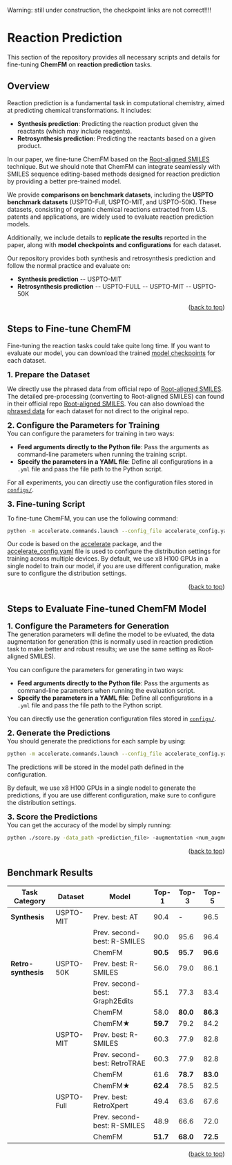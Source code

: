 <a id="readme-top"></a>

Warning: still under construction, the checkpoint links are not correct!!!!

# Reaction Prediction

This section of the repository provides all necessary scripts and details for fine-tuning **ChemFM** on **reaction prediction** tasks.

## Overview

Reaction prediction is a fundamental task in computational chemistry, aimed at predicting chemical transformations. It includes:

- **Synthesis prediction**: Predicting the reaction product given the reactants (which may include reagents).
- **Retrosynthesis prediction**: Predicting the reactants based on a given product.

In our paper, we fine-tune ChemFM based on the [Root-aligned SMILES](https://pubs.rsc.org/en/content/articlelanding/2022/sc/d2sc02763a) technique.
But we should note that ChemFM can integrate seamlessly with SMILES sequence editing-based methods designed for reaction prediction by providing a better pre-trained model.

We provide **comparisons on benchmark datasets**, including the **USPTO benchmark datasets** (USPTO-Full, USPTO-MIT, and USPTO-50K). These datasets, consisting of organic chemical reactions extracted from U.S. patents and applications, are widely used to evaluate reaction prediction models.

Additionally, we include details to **replicate the results** reported in the paper, along with **model checkpoints and configurations** for each dataset.

Our repository provides both synthesis and retrosynthesis prediction and follow the normal practice and evaluate on:
- **Synthesis prediction**
-- USPTO-MIT
- **Retrosynthesis prediction**
-- USPTO-FULL
-- USPTO-MIT
-- USPTO-50K

<p align="right">(<a href="#readme-top">back to top</a>)</p>


## Steps to Fine-tune ChemFM

Fine-tuning the reaction tasks could take quite long time. 
If you want to evaluate our model, you can download the trained [model checkpoints](https://clemson.box.com/s/9t6399l8fk4n1uvkvhubssmtldwmrzbb) for each dataset. 

<summary> <strong><font size="+1"> 1. Prepare the Dataset </font></strong> </summary>
  
We directly use the phrased data from official repo of [Root-aligned SMILES](https://github.com/otori-bird/retrosynthesis). The detailed pre-processing (converting to Root-aligned SMILES) can found in their official repo [Root-aligned SMILES](https://github.com/otori-bird/retrosynthesis).
You can also download the [phrased data](https://clemson.box.com/s/9t6399l8fk4n1uvkvhubssmtldwmrzbb) for each dataset for not direct to the original repo.

<summary> <strong><font size="+1"> 2. Configure the Parameters for Training </font></strong></summary>
You can configure the parameters for training in two ways:

- **Feed arguments directly to the Python file**: Pass the arguments as command-line parameters when running the training script.
- **Specify the parameters in a YAML file**: Define all configurations in a `.yml` file and pass the file path to the Python script.

For all experiments, you can directly use the configuration files stored in [`configs/`](./configs/).

<summary> <strong><font size="+1"> 3. Fine-tuning Script </font></strong></summary>

To fine-tune ChemFM, you can use the following command:

```bash
python -m accelerate.commands.launch --config_file accelerate_config.yaml main.py --training_args_file <config_yml_file>
```
Our code is based on the [accelerate](https://huggingface.co/docs/accelerate/main/en/index) package, and the [accelerate_config.yaml](./accelerate_config.yaml) file is used to configure the distribution settings for training across multiple devices.
By default, we use x8 H100 GPUs in a single nodel to train our model, if you are use different configuration, make sure to configure the distribution settings.

<p align="right">(<a href="#readme-top">back to top</a>)</p>

## Steps to Evaluate Fine-tuned ChemFM Model

<summary> <strong><font size="+1"> 1. Configure the Parameters for Generation </font></strong></summary>
The generation parameters will define the model to be evluated, the data augmentation for generation (this is normally used in reaction prediction task to make better and robust results; we use the same setting as Root-aligned SMILES).

You can configure the parameters for generating in two ways:

- **Feed arguments directly to the Python file**: Pass the arguments as command-line parameters when running the evaluation script.
- **Specify the parameters in a YAML file**: Define all configurations in a `.yml` file and pass the file path to the Python script.

You can directly use the generation configuration files stored in [`configs/`](./configs/).

<summary> <strong><font size="+1"> 2. Generate the Predictions </font></strong> </summary>
You should generate the predictions for each sample by using:

```bash
python -m accelerate.commands.launch --config_file accelerate_config.yaml evaluate.py --training_args_file <config_yml_file>
```
The predictions will be stored in the model path defined in the configuration.

By default, we use x8 H100 GPUs in a single nodel to generate the predictions, if you are use different configuration, make sure to configure the distribution settings.


<summary> <strong><font size="+1"> 3. Score the Predictions </font></strong> </summary>
You can get the accuracy of the model by simply running:

```bash
python ./score.py -data_path <prediction_file> -augmentation <num_augmentation>
```

<p align="right">(<a href="#readme-top">back to top</a>)</p>

## Benchmark Results

| Task Category     | Dataset     | Model                                 | Top-1  | Top-3  | Top-5  |
|------------------|------------|--------------------------------------|--------|--------|--------|
| **Synthesis**    | USPTO-MIT   | Prev. best: AT                  | 90.4   | -      | 96.5   |
|                  |            | Prev. second-best: R-SMILES       | 90.0   | 95.6   | 96.4   |
|                  |            | ChemFM                           | **90.5** | **95.7** | **96.6** |
| **Retro-synthesis** | USPTO-50K | Prev. best: R-SMILES            | 56.0   | 79.0   | 86.1   |
|                  |            | Prev. second-best: Graph2Edits   | 55.1   | 77.3   | 83.4   |
|                  |            | ChemFM                               | 58.0   | **80.0** | **86.3** |
|                  |            | ChemFM★                              | **59.7** | 79.2   | 84.2   |
|                  | USPTO-MIT   | Prev. best: R-SMILES            | 60.3   | 77.9   | 82.8   |
|                  |            | Prev. second-best: RetroTRAE     | 60.3   | 77.9   | 82.8   |
|                  |            | ChemFM                               | 61.6   | **78.7** | **83.0** |
|                  |            | ChemFM★                              | **62.4** | 78.5   | 82.5   |
|                  | USPTO-Full  | Prev. best: RetroXpert          | 49.4   | 63.6   | 67.6   |
|                  |            | Prev. second-best: R-SMILES      | 48.9   | 66.6   | 72.0   |
|                  |            | ChemFM                           | **51.7** | **68.0** | **72.5** |
<p align="right">(<a href="#readme-top">back to top</a>)</p>



